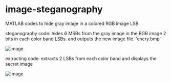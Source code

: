 # image-steganography
MATLAB codes to hide gray image in a colored RGB image LSB

steganography code:
hides 6 MSBs from the gray image in the RGB image 2 bits in each color band LSBs. and outputs the new image file. 'encry.bmp'

![image](https://user-images.githubusercontent.com/49925285/121775170-4e05ef00-cb86-11eb-9688-4c626b44a413.png)


extracting code:
extracts 2 LSBs from each color band and displays the secret image

![image](https://user-images.githubusercontent.com/49925285/121775182-5eb66500-cb86-11eb-83c0-9e02629f1235.png)

